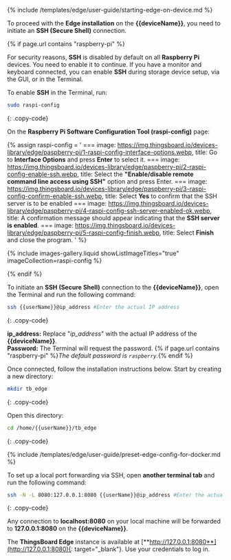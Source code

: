 {% include /templates/edge/user-guide/starting-edge-on-device.md %}

To proceed with the **Edge installation** on the **{{deviceName}}**, you need to initiate an **SSH (Secure Shell)** connection.

{% if page.url contains "raspberry-pi" %}

For security reasons, **SSH** is disabled by default on all **Raspberry Pi** devices.
You need to enable it to continue.
If you have a monitor and keyboard connected, you can enable **SSH** during storage device setup, via the GUI, or in the Terminal.

To enable **SSH** in the Terminal, run: 

```bash
sudo raspi-config
```
{: .copy-code}

On the **Raspberry Pi Software Configuration Tool (raspi-config)** page:

{% assign raspi-config = '
    ===
        image: https://img.thingsboard.io/devices-library/edge/paspberry-pi/1-raspi-config-interface-options.webp,
        title: Go to **Interface Options** and press **Enter** to select it.
    ===
        image: https://img.thingsboard.io/devices-library/edge/paspberry-pi/2-raspi-config-enable-ssh.webp,
        title: Select the **"Enable/disable remote command line access using SSH"** option and press Enter.
    ===
        image: https://img.thingsboard.io/devices-library/edge/paspberry-pi/3-raspi-config-confirm-enable-ssh.webp,
        title: Select **Yes** to confirm that the SSH server is to be enabled
    ===
        image: https://img.thingsboard.io/devices-library/edge/paspberry-pi/4-raspi-config-ssh-server-enabled-ok.webp,
        title: A confirmation message should appear indicating that the **SSH server is enabled**.
    ===
        image: https://img.thingsboard.io/devices-library/edge/paspberry-pi/5-raspi-config-finish.webp,
        title: Select **Finish** and close the program.
'
%}

{% include images-gallery.liquid showListImageTitles="true" imageCollection=raspi-config %}

{% endif %}

To initiate an **SSH (Secure Shell)** connection to the **{{deviceName}}**, open the Terminal and run the following command:

```bash
ssh {{userName}}@ip_address #Enter the actual IP address
```
{: .copy-code}

**ip_address:** Replace "_ip_address_" with the actual IP address of the **{{deviceName}}**.<br>
**Password:** The Terminal will request the password. {% if page.url contains "raspberry-pi" %}_The default password is `raspberry`._{% endif %}

Once connected, follow the installation instructions below. Start by creating a new directory:

```bash
mkdir tb_edge
```
{: .copy-code}

Open this directory:

```bash
cd /home/{{userName}}/tb_edge
```
{: .copy-code}

{% include /templates/edge/user-guide/preset-edge-config-for-docker.md %}

To set up a local port forwarding via SSH, open **another terminal tab** and run the following command:

```bash
ssh -N -L 8080:127.0.0.1:8080 {{userName}}@ip_address #Enter the actual IP address
```
{: .copy-code}

Any connection to **localhost:8080** on your local machine will be forwarded to **127.0.0.1:8080** on the **{{deviceName}}**.

The **ThingsBoard Edge** instance is available at [**http://127.0.0.1:8080**](http://127.0.0.1:8080){: target="_blank"}. Use your credentials to log in.
